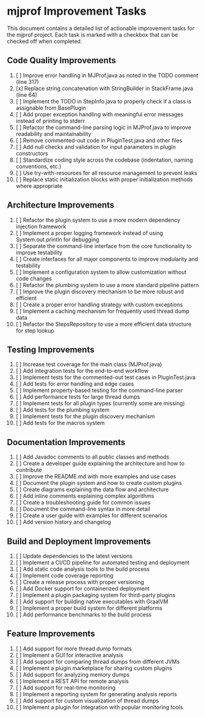 # mjprof Improvement Tasks

This document contains a detailed list of actionable improvement tasks for the mjprof project. Each task is marked with a checkbox that can be checked off when completed.

## Code Quality Improvements

1. [ ] Improve error handling in MJProf.java as noted in the TODO comment (line 317)
2. [x] Replace string concatenation with StringBuilder in StackFrame.java (line 64)
3. [ ] Implement the TODO in StepInfo.java to properly check if a class is assignable from BasePlugin
4. [ ] Add proper exception handling with meaningful error messages instead of printing to stderr
5. [ ] Refactor the command-line parsing logic in MJProf.java to improve readability and maintainability
6. [ ] Remove commented-out code in PluginTest.java and other files
7. [ ] Add null checks and validation for input parameters in plugin constructors
8. [ ] Standardize coding style across the codebase (indentation, naming conventions, etc.)
9. [ ] Use try-with-resources for all resource management to prevent leaks
10. [ ] Replace static initialization blocks with proper initialization methods where appropriate

## Architecture Improvements

1. [ ] Refactor the plugin system to use a more modern dependency injection framework
2. [ ] Implement a proper logging framework instead of using System.out.println for debugging
3. [ ] Separate the command-line interface from the core functionality to improve testability
4. [ ] Create interfaces for all major components to improve modularity and testability
5. [ ] Implement a configuration system to allow customization without code changes
6. [ ] Refactor the plumbing system to use a more standard pipeline pattern
7. [ ] Improve the plugin discovery mechanism to be more robust and efficient
8. [ ] Create a proper error handling strategy with custom exceptions
9. [ ] Implement a caching mechanism for frequently used thread dump data
10. [ ] Refactor the StepsRepository to use a more efficient data structure for step lookup

## Testing Improvements

1. [ ] Increase test coverage for the main class (MJProf.java)
2. [ ] Add integration tests for the end-to-end workflow
3. [ ] Implement tests for the commented-out test cases in PluginTest.java
4. [ ] Add tests for error handling and edge cases
5. [ ] Implement property-based testing for the command-line parser
6. [ ] Add performance tests for large thread dumps
7. [ ] Implement tests for all plugin types (currently some are missing)
8. [ ] Add tests for the plumbing system
9. [ ] Implement tests for the plugin discovery mechanism
10. [ ] Add tests for the macros system

## Documentation Improvements

1. [ ] Add Javadoc comments to all public classes and methods
2. [ ] Create a developer guide explaining the architecture and how to contribute
3. [ ] Improve the README.md with more examples and use cases
4. [ ] Document the plugin system and how to create custom plugins
5. [ ] Create diagrams explaining the data flow and architecture
6. [ ] Add inline comments explaining complex algorithms
7. [ ] Create a troubleshooting guide for common issues
8. [ ] Document the command-line syntax in more detail
9. [ ] Create a user guide with examples for different scenarios
10. [ ] Add version history and changelog

## Build and Deployment Improvements

1. [ ] Update dependencies to the latest versions
2. [ ] Implement a CI/CD pipeline for automated testing and deployment
3. [ ] Add static code analysis tools to the build process
4. [ ] Implement code coverage reporting
5. [ ] Create a release process with proper versioning
6. [ ] Add Docker support for containerized deployment
7. [ ] Implement a plugin packaging system for third-party plugins
8. [ ] Add support for building native executables with GraalVM
9. [ ] Implement a proper build system for different platforms
10. [ ] Add performance benchmarks to the build process

## Feature Improvements

1. [ ] Add support for more thread dump formats
2. [ ] Implement a GUI for interactive analysis
3. [ ] Add support for comparing thread dumps from different JVMs
4. [ ] Implement a plugin marketplace for sharing custom plugins
5. [ ] Add support for analyzing memory dumps
6. [ ] Implement a REST API for remote analysis
7. [ ] Add support for real-time monitoring
8. [ ] Implement a reporting system for generating analysis reports
9. [ ] Add support for custom visualization of thread dumps
10. [ ] Implement a plugin for integration with popular monitoring tools
